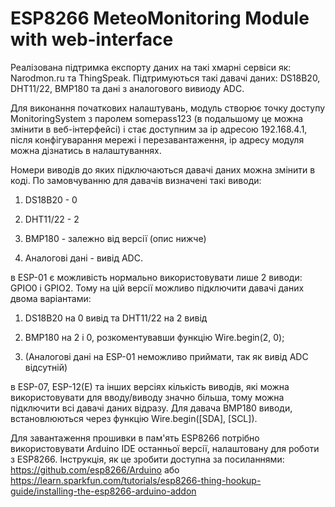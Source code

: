 # ESP8266 MeteoMonitoring Module with web-interface

Реалізована підтримка експорту даних на такі хмарні сервіси як: Narodmon.ru та ThingSpeak. Підтримуються такі давачі даних: DS18B20, DHT11/22, BMP180 та дані з аналогового вивиоду ADC.

Для виконання початкових налаштувань, модуль створює точку доступу MonitoringSystem з паролем somepass123 (в подальшому це можна змінити в веб-інтерфейсі) і стає доступним за ip адресою 192.168.4.1, після конфігуварання мережі і перезавантаження, ip адресу модуля можна дізнатись в налаштуваннях.

Номери виводів до яких підключаються давачі даних можна змінити в коді.
По замовчуванню для давачів визначені такі виводи:

1. DS18B20 - 0

2. DHT11/22 - 2

3. BMP180 - залежно від версії (опис нижче)

4. Аналогові дані - вивід ADC.

в ESP-01 є можливість нормально використовувати лише 2 виводи: GPIO0 і GPIO2. Тому на цій версії можливо підключити давачі даних двома варіантами:

1. DS18B20 на 0 вивід та
   DHT11/22 на 2 вивід

2. BMP180 на 2 і 0, розкоментувавши функцію Wire.begin(2, 0);

3. (Аналогові дані на ESP-01 неможливо приймати, так як вивід ADC відсутній)

в ESP-07, ESP-12(E) та інших версіях кількість виводів, які можна використовувати для вводу/виводу значно більша, тому можна підключити всі давачі даних відразу. Для давача BMP180 виводи, встановлюються через функцію Wire.begin([SDA], [SCL]).


Для завантаження прошивки в пам'ять ESP8266 потрібно використовувати Arduino IDE останньої версії, налаштовану для роботи з ESP8266.
Інструкція, як це зробити доступна за посиланнями: https://github.com/esp8266/Arduino або https://learn.sparkfun.com/tutorials/esp8266-thing-hookup-guide/installing-the-esp8266-arduino-addon
